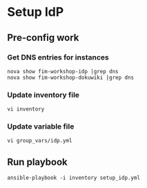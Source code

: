 # Setup IdP

## Pre-config work

### Get DNS entries for instances
```
nova show fim-workshop-idp |grep dns
nova show fim-workshop-dokuwiki |grep dns
```
### Update inventory file
```
vi inventory
```

### Update variable file
```
vi group_vars/idp.yml
```


## Run playbook
```
ansible-playbook -i inventory setup_idp.yml
```
